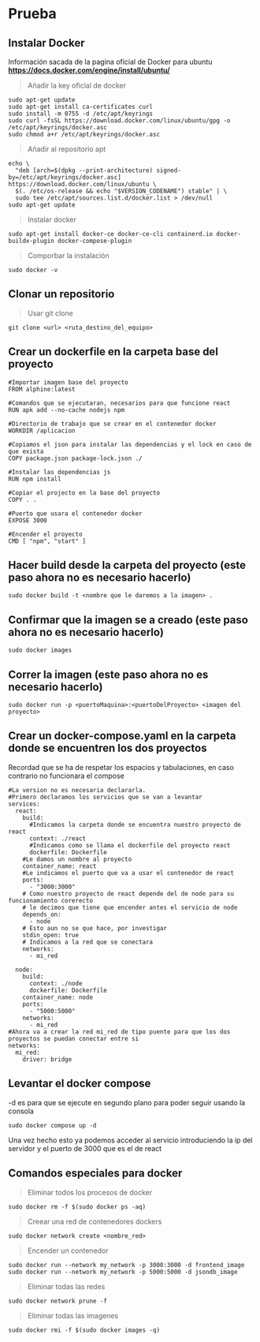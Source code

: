 # Prueba
## Instalar Docker
Información sacada de la pagina oficial de Docker para ubuntu **https://docs.docker.com/engine/install/ubuntu/**
> Añadir la key oficial de docker
```
sudo apt-get update
sudo apt-get install ca-certificates curl
sudo install -m 0755 -d /etc/apt/keyrings
sudo curl -fsSL https://download.docker.com/linux/ubuntu/gpg -o /etc/apt/keyrings/docker.asc
sudo chmod a+r /etc/apt/keyrings/docker.asc
```
> Añadir al repositorio apt
```
echo \
  "deb [arch=$(dpkg --print-architecture) signed-by=/etc/apt/keyrings/docker.asc] https://download.docker.com/linux/ubuntu \
  $(. /etc/os-release && echo "$VERSION_CODENAME") stable" | \
  sudo tee /etc/apt/sources.list.d/docker.list > /dev/null
sudo apt-get update
```
> Instalar docker
```
sudo apt-get install docker-ce docker-ce-cli containerd.io docker-buildx-plugin docker-compose-plugin
```
> Comporbar la instalación
```
sudo docker -v
```
## Clonar un repositorio
> Usar git clone
```
git clone <url> <ruta_destino_del_equipo>
```
## Crear un dockerfile en la carpeta base del proyecto
```
#Importar imagen base del proyecto
FROM alphine:latest

#Comandos que se ejecutaran, necesarios para que funcione react
RUN apk add --no-cache nodejs npm

#Directorio de trabajo que se crear en el contenedor docker
WORKDIR /aplicacion

#Copiamos el json para instalar las dependencias y el lock en caso de que exista
COPY package.json package-lock.json ./

#Instalar las dependencias js
RUN npm install

#Copiar el projecto en la base del proyecto
COPY . .

#Puerto que usara el contenedor docker
EXPOSE 3000

#Encender el proyecto
CMD [ "npm", "start" ]
```
## Hacer build desde la carpeta del proyecto (este paso ahora no es necesario hacerlo)
```
sudo docker build -t <nombre que le daremos a la imagen> .
```
## Confirmar que la imagen se a creado (este paso ahora no es necesario hacerlo)
```
sudo docker images
```
## Correr la imagen (este paso ahora no es necesario hacerlo)
```
sudo docker run -p <puertoMaquina>:<puertoDelProyecto> <imagen del proyecto> 
```
## Crear un docker-compose.yaml en la carpeta donde se encuentren los dos proyectos
Recordad que se ha de respetar los espacios y tabulaciones, en caso contrario no funcionara el compose
```
#La version no es necesaria declararla.
#Primero declaramos los servicios que se van a levantar
services:
  react:
    build:
      #Indicamos la carpeta donde se encuentra nuestro proyecto de react
      context: ./react
      #Indicamos como se llama el dockerfile del proyecto react
      dockerfile: Dockerfile
    #Le damos un nombre al proyecto
    container_name: react
    #Le indicamos el puerto que va a usar el contenedor de react
    ports:
      - "3000:3000"
    # Como nuestro proyecto de react depende del de node para su funcionamiento corerecto
    # le decimos que tiene que encender antes el servicio de node
    depends_on:
      - node
    # Esto aun no se que hace, por investigar
    stdin_open: true
    # Indicamos a la red que se conectara
    networks:
      - mi_red

  node:
    build: 
      context: ./node
      dockerfile: Dockerfile
    container_name: node
    ports:
      - "5000:5000"
    networks:
      - mi_red
#Ahora va a crear la red mi_red de tipo puente para que los dos proyectos se puedan conectar entre si
networks:
  mi_red:
    driver: bridge
```
## Levantar el docker compose
-d es para que se ejecute en segundo plano para poder seguir usando la consola
```
sudo docker compose up -d
```
Una vez hecho esto ya podemos acceder al servicio introduciendo la ip del servidor y el puerto de 3000 que es el de react
## Comandos especiales para docker
> Eliminar todos los procesos de docker
```
sudo docker rm -f $(sudo docker ps -aq)
```
> Creear una red de contenedores dockers
```
sudo docker network create <nombre_red>
```
> Encender un contenedor
```
sudo docker run --network my_network -p 3000:3000 -d frontend_image
sudo docker run --network my_network -p 5000:5000 -d jsondb_image
```
> Eliminar todas las redes
```
sudo docker network prune -f
```

> Eliminar todas las imagenes
```
sudo docker rmi -f $(sudo docker images -q)
```
